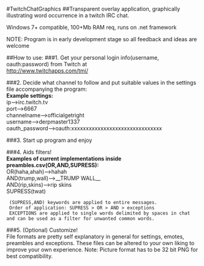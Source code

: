 #TwitchChatGraphics
##Transparent overlay application, graphically illustrating word occurrence in a twitch IRC chat.

Windows 7+ compatible, 100+Mb RAM req, runs on .net framework

NOTE: Program is in early development stage so all feedback and ideas are welcome

##How to use:
###1. Get your personal login info(username, oauth:password) from Twitch at  
  http://www.twitchapps.com/tmi/  

###2. Decide what channel to follow and put suitable values in the settings file accompanying the program:  
     __Example settings:__  
     ip-->irc.twitch.tv  
     port-->6667  
     channelname-->officialgetright  
     username-->derpmaster1337  
     oauth_password-->oauth:xxxxxxxxxxxxxxxxxxxxxxxxxxxxxxx  

###3. Start up program and enjoy

###4. Aids filters!  
     __Examples of current implementations inside preambles.csv(OR,AND,SUPRESS):__  
     OR(haha,ahah)-->hahah  
     AND(trump,wall)-->\_\_TRUMP WALL\_\_  
     AND(rip,skins)-->rip skins  
     SUPRESS(twat)  

     (SUPRESS,AND) keywords are applied to entire messages.
     Order of application: SUPRESS > OR > AND > exceptions
     EXCEPTIONS are applied to single words delimited by spaces in chat and can be used as a filter for unwanted common words.

###5. (Optional) Customize!  
     File formats are pretty self explanatory in general for settings, emotes, preambles and exceptions.
     These files can be altered to your own liking to improve your own experience.
     Note: Picture format has to be 32 bit PNG for best compatibility.
